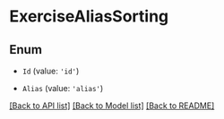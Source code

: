 # ExerciseAliasSorting

## Enum


* `Id` (value: `'id'`)

* `Alias` (value: `'alias'`)


[[Back to API list]](../README.md#documentation-for-api-endpoints) [[Back to Model list]](../README.md#documentation-for-models) [[Back to README]](../README.md)
